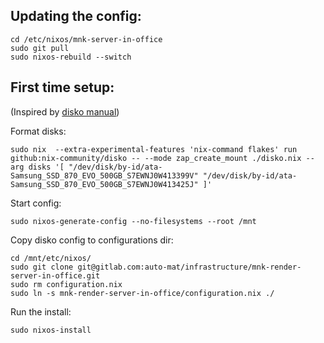 Updating the config:
--------------------

```
cd /etc/nixos/mnk-server-in-office
sudo git pull
sudo nixos-rebuild --switch
```

First time setup:
-----------------
(Inspired by [disko manual](https://github.com/nix-community/disko/blob/master/docs/quickstart.md))

Format disks:

```
sudo nix  --extra-experimental-features 'nix-command flakes' run github:nix-community/disko -- --mode zap_create_mount ./disko.nix --arg disks '[ "/dev/disk/by-id/ata-Samsung_SSD_870_EVO_500GB_S7EWNJ0W413399V" "/dev/disk/by-id/ata-Samsung_SSD_870_EVO_500GB_S7EWNJ0W413425J" ]'
```

Start config:

```
sudo nixos-generate-config --no-filesystems --root /mnt
```

Copy disko config to configurations dir:

```
cd /mnt/etc/nixos/
sudo git clone git@gitlab.com:auto-mat/infrastructure/mnk-render-server-in-office.git
sudo rm configuration.nix
sudo ln -s mnk-render-server-in-office/configuration.nix ./
```

Run the install:

```
sudo nixos-install
```
